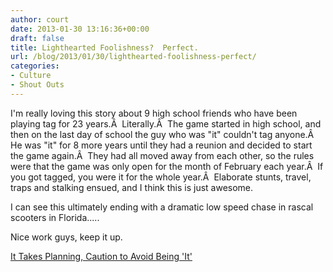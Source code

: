 ```yaml
---
author: court
date: 2013-01-30 13:16:36+00:00
draft: false
title: Lighthearted Foolishness?  Perfect.
url: /blog/2013/01/30/lighthearted-foolishness-perfect/
categories:
- Culture
- Shout Outs
---
```


I'm really loving this story about 9 high school friends who have been playing tag for 23 years.Â  Literally.Â  The game started in high school, and then on the last day of school the guy who was "it" couldn't tag anyone.Â  He was "it" for 8 more years until they had a reunion and decided to start the game again.Â  They had all moved away from each other, so the rules were that the game was only open for the month of February each year.Â  If you got tagged, you were it for the whole year.Â  Elaborate stunts, travel, traps and stalking ensued, and I think this is just awesome.

I can see this ultimately ending with a dramatic low speed chase in rascal scooters in Florida.....

Nice work guys, keep it up.

[It Takes Planning, Caution to Avoid Being 'It' ](http://online.wsj.com/article/SB10001424127887323375204578269991660836834.html?mod=djemITP_h)
